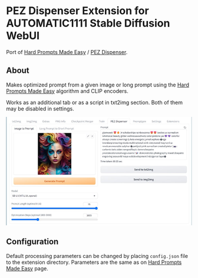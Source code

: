 # PEZ Dispenser Extension for AUTOMATIC1111 Stable Diffusion WebUI

Port of [Hard Prompts Made Easy](https://github.com/YuxinWenRick/hard-prompts-made-easy) / [PEZ Dispenser](https://huggingface.co/spaces/tomg-group-umd/pez-dispenser).

## About

Makes optimized prompt from a given image or long prompt using the [Hard Prompts Made Easy](https://arxiv.org/abs/2302.03668) algorithm and CLIP encoders.

Works as an additional tab or as a script in txt2img section. Both of them may be disabled in settings. 

![](screenshot.jpg)

## Configuration

Default processing parameters can be changed by placing `config.json` file to the extension directory. 
Parameters are the same as on [Hard Prompts Made Easy](https://github.com/YuxinWenRick/hard-prompts-made-easy) page.
